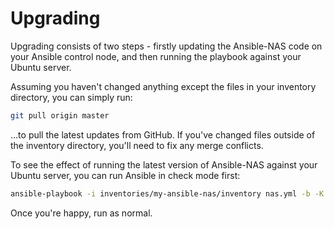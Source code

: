 # Upgrading

Upgrading consists of two steps - firstly updating the Ansible-NAS code on your Ansible control node, and then running the playbook against your Ubuntu server.

Assuming you haven't changed anything except the files in your inventory directory, you can simply run:

```bash
git pull origin master
```

...to pull the latest updates from GitHub. If you've changed files outside of the inventory directory, you'll need to fix any merge conflicts.

To see the effect of running the latest version of Ansible-NAS against your Ubuntu server, you can run Ansible in check mode first:

```bash
ansible-playbook -i inventories/my-ansible-nas/inventory nas.yml -b -K -C
```

Once you're happy, run as normal.
